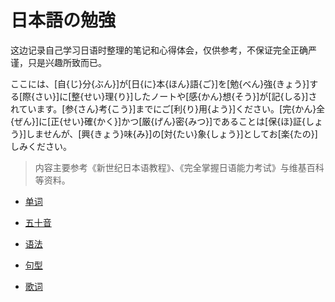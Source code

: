 # 日本語の勉強

这边记录自己学习日语时整理的笔记和心得体会，仅供参考，不保证完全正确严谨，只是兴趣所致而已。

ここには、[自{じ}分{ぶん}]が[日{に}本{ほん}語{ご}]を[勉{べん}強{きょう}]する[際{さい}]に[整{せい}理{り}]したノートや[感{かん}想{そう}]が[記{しる}]されています。[参{さん}考{こう}]までにご[利{り}用{よう}]ください。[完{かん}全{ぜん}]に[正{せい}確{かく}]かつ[厳{げん}密{みつ}]であることは[保{ほ}証{しょう}]しませんが、[興{きょう}味{み}]の[対{たい}象{しょう}]としてお[楽{たの}]しみください。

> 内容主要参考《新世纪日本语教程》、《完全掌握日语能力考试》与维基百科等资料。

- [单词](tango/index.md)

- [五十音](gojyuon/index.md)

- [语法](bunpou/index.md)

- [句型](bunkei/index.md)

- [歌词](kashi/index.md)
